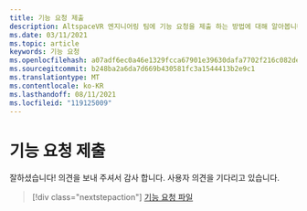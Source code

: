 ```yaml
---
title: 기능 요청 제출
description: AltspaceVR 엔지니어링 팀에 기능 요청을 제출 하는 방법에 대해 알아봅니다.
ms.date: 03/11/2021
ms.topic: article
keywords: 기능 요청
ms.openlocfilehash: a07adf6ec0a46e1329fcca67901e39630dafa7702f216c082debf0f3e52ca4f9
ms.sourcegitcommit: b248ba2a6da7d669b430581fc3a1544413b2e9c1
ms.translationtype: MT
ms.contentlocale: ko-KR
ms.lasthandoff: 08/11/2021
ms.locfileid: "119125009"
---
```

# <a name="submitting-feature-requests"></a>기능 요청 제출

잘하셨습니다! 의견을 보내 주셔서 감사 합니다. 사용자 의견을 기다리고 있습니다.

> [!div class="nextstepaction"] 
> [기능 요청 파일](https://help.altvr.com/hc/en-us/requests/new?ticket_form_id=360001742213)
